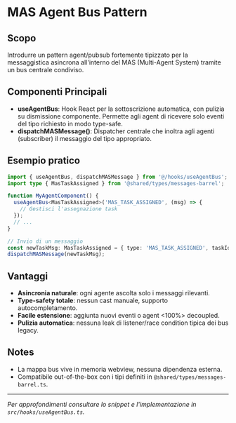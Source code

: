 # MAS Agent Bus Pattern

## Scopo
Introdurre un pattern agent/pubsub fortemente tipizzato per la messaggistica asincrona all'interno del MAS (Multi-Agent System) tramite un bus centrale condiviso.

## Componenti Principali

- **useAgentBus**: Hook React per la sottoscrizione automatica, con pulizia su dismissione componente. Permette agli agent di ricevere solo eventi del tipo richiesto in modo type-safe.
- **dispatchMASMessage<T>()**: Dispatcher centrale che inoltra agli agenti (subscriber) il messaggio del tipo appropriato.

## Esempio pratico

```ts
import { useAgentBus, dispatchMASMessage } from '@/hooks/useAgentBus';
import type { MasTaskAssigned } from '@shared/types/messages-barrel';

function MyAgentComponent() {
  useAgentBus<MasTaskAssigned>('MAS_TASK_ASSIGNED', (msg) => {
    // Gestisci l'assegnazione task
  });
  // ...
}

// Invio di un messaggio
const newTaskMsg: MasTaskAssigned = { type: 'MAS_TASK_ASSIGNED', taskId: '123', ... };
dispatchMASMessage(newTaskMsg);
```

## Vantaggi
- **Asincronia naturale**: ogni agente ascolta solo i messaggi rilevanti.
- **Type-safety totale**: nessun cast manuale, supporto autocompletamento.
- **Facile estensione**: aggiunta nuovi eventi o agent <100%> decoupled.
- **Pulizia automatica**: nessuna leak di listener/race condition tipica dei bus legacy.

## Notes
- La mappa bus vive in memoria webview, nessuna dipendenza esterna.
- Compatibile out-of-the-box con i tipi definiti in `@shared/types/messages-barrel.ts`.

---

_Per approfondimenti consultare lo snippet e l'implementazione in `src/hooks/useAgentBus.ts`._